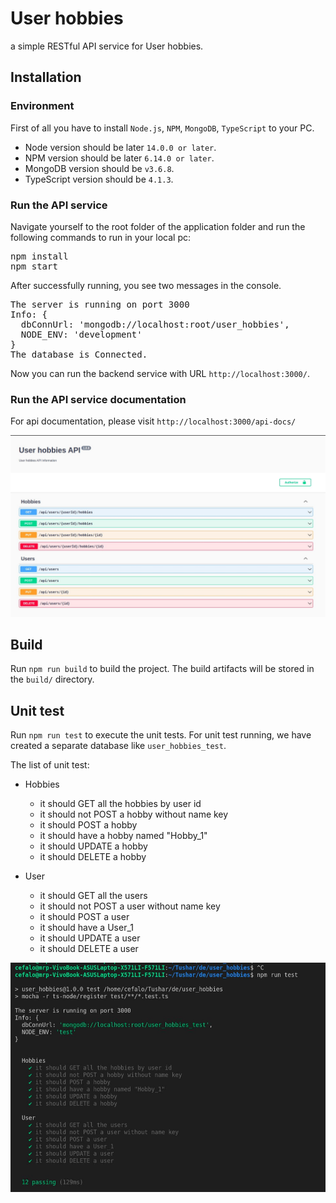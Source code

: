 # User hobbies

a simple RESTful API service for User hobbies.

## Installation

### Environment
First of all you have to install <code>Node.js</code>, <code>NPM</code>, <code>MongoDB</code>, <code>TypeScript</code> to your PC.
- Node version should be later <code>14.0.0 or later</code>.
- NPM version should be later <code>6.14.0 or later</code>.
- MongoDB version should be <code>v3.6.8</code>.
- TypeScript version should be <code>4.1.3</code>.
### Run the API service 

Navigate yourself to the root folder of the application folder and run the following commands to run in your local pc:
<pre>
npm install
npm start
</pre>

After successfully running, you see two messages in the console. 
<pre>
The server is running on port 3000
Info: {
  dbConnUrl: 'mongodb://localhost:root/user_hobbies',
  NODE_ENV: 'development'
}
The database is Connected.
</pre>

Now you can run the backend service with URL `http://localhost:3000/`.

### Run the API service documentation
For api  documentation, please visit `http://localhost:3000/api-docs/`

<img src="./images/swagger image.jpg"  alt="documentation"/>

## Build

Run `npm run build` to build the project. The build artifacts will be stored in the `build/` directory.
## Unit test
Run `npm run test` to execute the unit tests. For unit test running, we have created a separate database like `user_hobbies_test`. 

The list of unit test: 

 - Hobbies
    - it should GET all the hobbies by user id
    - it should not POST a hobby without name key
    - it should POST a hobby
    - it should have a hobby named "Hobby_1"
    - it should UPDATE a hobby
    - it should DELETE a hobby

  - User
    - it should GET all the users
    - it should not POST a user without name key
    - it should POST a user
    - it should have a User_1
    - it should UPDATE a user
    - it should DELETE a user

<img src="./images/testing image.jpg"  alt="documentation"/>

